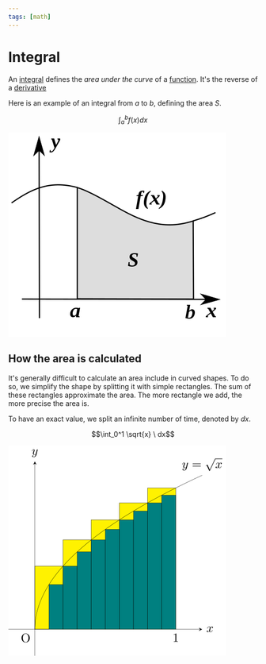 ```yaml
---
tags: [math]
---
```


# Integral

An [integral](https://en.wikipedia.org/wiki/Integral) defines the *area under the curve* of a [function](function.md). It's the reverse of a [derivative](derivative.md)

Here is an example of an integral from $a$ to $b$, defining the area $S$.

$$\int_{a}^{b} f(x) dx$$

![Integral](../assets/integral.png)

## How the area is calculated

It's generally difficult to calculate an area include in curved shapes. To do so, we simplify the shape by splitting it with simple rectangles. The sum of these rectangles approximate the area. The more rectangle we add, the more precise the area is.

To have an exact value, we split an infinite number of time, denoted by $dx$.

$$\int_0^1 \sqrt{x} \ dx$$

![Integral example](../assets/integral-example.png)
